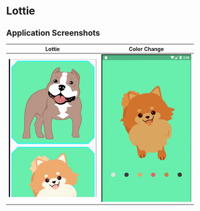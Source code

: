 # Lottie


## Application Screenshots

| Lottie | Color Change |
|-----|---------|
|![](https://raw.githubusercontent.com/VBT-Intership/YusufSirin-Lottie/master/assets/image/1.gif)|![](https://raw.githubusercontent.com/VBT-Intership/YusufSirin-Lottie/master/assets/image/2.gif)|